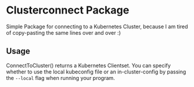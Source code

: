 # Clusterconnect Package

Simple Package for connecting to a Kubernetes Cluster, because I am tired of copy-pasting the same lines over and over :)

## Usage

ConnectToCluster() returns a Kubernetes Clientset. You can specify whether to use the local kubeconfig file or an in-cluster-config by passing the `--local` flag when running your program.